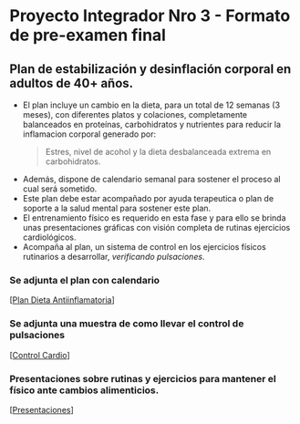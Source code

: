 # Proyecto Integrador Nro 3 - Formato de pre-examen final
## Plan de estabilización y desinflación corporal en adultos de 40+ años.

* El plan incluye un cambio en la dieta, para un total de 12 semanas (3 meses), con diferentes platos y colaciones, completamente balanceados en proteínas, carbohidratos y nutrientes para reducir la inflamacion corporal generado por:
  > Estres, nivel de acohol y la dieta desbalanceada extrema en carbohidratos.
* Además, dispone de calendario semanal para sostener el proceso al cual será sometido.
* Este plan debe estar acompañado por ayuda terapeutica o plan de soporte a la salud mental para sostener este plan.
* El entrenamiento físico es requerido en esta fase y para ello se brinda unas presentaciones gráficas con visión completa de rutinas ejercicios cardiológicos.
* Acompaña al plan, un sistema de control en los ejercicios físicos rutinarios a desarrollar, _verificando pulsaciones_.
### Se adjunta el plan  con calendario
[[Plan Dieta Antiinflamatoria](https://docs.google.com/document/d/19TK9bFbBCi8fPBeVcFZzMbC1g_wGt_gpNYPpPfusE1k/edit?usp=sharing)]
### Se adjunta una muestra de como llevar el control de pulsaciones
[[Control Cardio](https://docs.google.com/spreadsheets/d/1EvNHOpmgugEuNnOqCLWApfKgQLRb9btvtPUc5-Aw4YY/edit?usp=sharing)]
### Presentaciones sobre rutinas y ejercicios para mantener el físico ante cambios alimenticios.
[[Presentaciones](https://app.presentations.ai/view/jXcIZN)]
